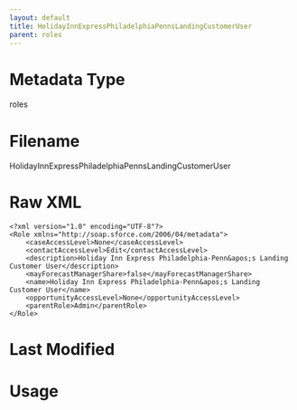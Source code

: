 ```yaml
---
layout: default
title: HolidayInnExpressPhiladelphiaPennsLandingCustomerUser
parent: roles
---
```

# Metadata Type
roles


# Filename 
HolidayInnExpressPhiladelphiaPennsLandingCustomerUser


# Raw XML
```
<?xml version="1.0" encoding="UTF-8"?>
<Role xmlns="http://soap.sforce.com/2006/04/metadata">
    <caseAccessLevel>None</caseAccessLevel>
    <contactAccessLevel>Edit</contactAccessLevel>
    <description>Holiday Inn Express Philadelphia-Penn&apos;s Landing Customer User</description>
    <mayForecastManagerShare>false</mayForecastManagerShare>
    <name>Holiday Inn Express Philadelphia-Penn&apos;s Landing Customer User</name>
    <opportunityAccessLevel>None</opportunityAccessLevel>
    <parentRole>Admin</parentRole>
</Role>
```


# Last Modified


# Usage
